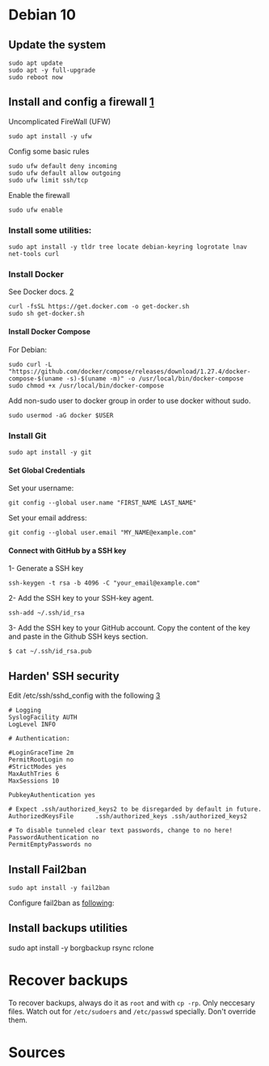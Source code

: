 # Debian 10
## Update the system
```
sudo apt update
sudo apt -y full-upgrade
sudo reboot now
```
## Install and config a firewall [1]
Uncomplicated FireWall (UFW)
```
sudo apt install -y ufw
```
Config some basic rules
```
sudo ufw default deny incoming
sudo ufw default allow outgoing
sudo ufw limit ssh/tcp
```
Enable the firewall
```
sudo ufw enable
```
### Install some utilities:
```
sudo apt install -y tldr tree locate debian-keyring logrotate lnav net-tools curl
```
### Install Docker
See Docker docs. [2]
```
curl -fsSL https://get.docker.com -o get-docker.sh
sudo sh get-docker.sh
```
#### Install Docker Compose
For Debian:
```
sudo curl -L "https://github.com/docker/compose/releases/download/1.27.4/docker-compose-$(uname -s)-$(uname -m)" -o /usr/local/bin/docker-compose
sudo chmod +x /usr/local/bin/docker-compose
```
Add non-sudo user to docker group in order to use docker without sudo.
```
sudo usermod -aG docker $USER
```
### Install Git
```
sudo apt install -y git
```
#### Set Global Credentials
Set your username:
```
git config --global user.name "FIRST_NAME LAST_NAME"
```
Set your email address: 
```
git config --global user.email "MY_NAME@example.com"
```
#### Connect with GitHub by a SSH key
  1- Generate a SSH key
```
ssh-keygen -t rsa -b 4096 -C "your_email@example.com"
```
  2- Add the SSH key to your SSH-key agent.
```
ssh-add ~/.ssh/id_rsa
```
  3- Add the SSH key to your GitHub account.
  Copy the content of the key and paste in the Github SSH keys section.
```
$ cat ~/.ssh/id_rsa.pub
```
## Harden' SSH security
Edit /etc/ssh/sshd_config with the following [3]
```
# Logging
SyslogFacility AUTH
LogLevel INFO

# Authentication:

#LoginGraceTime 2m
PermitRootLogin no               
#StrictModes yes
MaxAuthTries 6
MaxSessions 10

PubkeyAuthentication yes

# Expect .ssh/authorized_keys2 to be disregarded by default in future.
AuthorizedKeysFile      .ssh/authorized_keys .ssh/authorized_keys2

# To disable tunneled clear text passwords, change to no here!
PasswordAuthentication no                                                                                                                
PermitEmptyPasswords no
```
## Install Fail2ban
```
sudo apt install -y fail2ban
```
Configure fail2ban as [following](https://www.digitalocean.com/community/tutorials/how-fail2ban-works-to-protect-services-on-a-linux-server):
## Install backups utilities
sudo apt install -y borgbackup rsync rclone
# Recover backups
To recover backups, always do it as `root` and with `cp -rp`. Only neccesary files. Watch out for `/etc/sudoers` and `/etc/passwd` specially. Don't override them.

# Sources
[1]:https://www.digitalocean.com/community/tutorials/ufw-essentials-common-firewall-rules-and-commands
[2]:https://docs.docker.com/engine/install/debian/
[3]:https://www.digitalocean.com/community/tutorials/how-to-configure-ssh-key-based-authentication-on-a-linux-server
